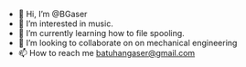 - 👋 Hi, I’m @BGaser
- 👀 I’m interested in music.
- 🌱 I’m currently learning how to file spooling.
- 💞️ I’m looking to collaborate on on mechanical engineering
- 📫 How to reach me batuhangaser@gmail.com

<!---
BGaser/BGaser is a ✨ special ✨ repository because its `README.md` (this file) appears on your GitHub profile.
You can click the Preview link to take a look at your changes.
--->
